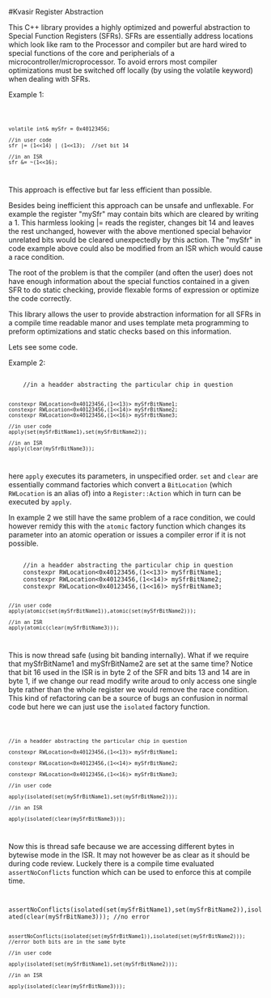 #Kvasir Register Abstraction 

This C++ library provides a highly optimized and powerful abstraction to Special Function Registers (SFRs). 
SFRs are essentially address locations which look like ram to the Processor and compiler but are hard wired to 
special functions of the core and peripherials of a microcontroller/microprocessor. To avoid errors most compiler 
optimizations must be switched off locally (by using the volatile keyword) when dealing with SFRs. 

Example 1:

<code>

    volatile int& mySfr = 0x40123456;
    
    //in user code
    sfr |= (1<<14) | (1<<13);  //set bit 14
 
    //in an ISR
    sfr &= ~(1<<16);
    
</code>

This approach is effective but far less efficient than possible.

Besides being inefficient this approach can be unsafe and unflexable. For example the register "mySfr" may contain bits which are cleared by writing a 1. This harmless looking |= reads the register, changes bit 14 and leaves the rest unchanged, however with the above mentioned special behavior unrelated bits would be cleared unexpectedly by this action. The "mySfr" in code example above could also be modified from an ISR which would cause a race condition. 

The root of the problem is that the compiler (and often the user) does not have enough information about the special functios contained in a given SFR to do static checking, provide flexable forms of expression or optimize the code correctly. 

This library allows the user to provide abstraction information for all SFRs in a compile time readable manor and uses template meta programming to preform optimizations and static checks based on this information. 

Lets see some code.

Example 2:

<code>
    //in a headder abstracting the particular chip in question
    
    constexpr RWLocation<0x40123456,(1<<13)> mySfrBitName1;
    constexpr RWLocation<0x40123456,(1<<14)> mySfrBitName2;
    constexpr RWLocation<0x40123456,(1<<16)> mySfrBitName3;
    
    //in user code
    apply(set(mySfrBitName1),set(mySfrBitName2));
    
    //in an ISR
    apply(clear(mySfrBitName3));
</code>

here `apply` executes its parameters, in unspecified order. `set` and `clear` are essentially command factories which convert a `BitLocation` (which `RWLocation` is an alias of) into a `Register::Action` which in turn can be executed by `apply`. 

In example 2 we still have the same problem of a race condition, we could however remidy this with the `atomic` factory function which changes its parameter into an atomic operation or issues a compiler error if it is not possible. 

<code>
    //in a headder abstracting the particular chip in question
    constexpr RWLocation<0x40123456,(1<<13)> mySfrBitName1;
    constexpr RWLocation<0x40123456,(1<<14)> mySfrBitName2;
    constexpr RWLocation<0x40123456,(1<<16)> mySfrBitName3;
    
    //in user code
    apply(atomic(set(mySfrBitName1)),atomic(set(mySfrBitName2)));
    
    //in an ISR
    apply(atomic(clear(mySfrBitName3)));
</code>

This is now thread safe (using bit banding internally). What if we require that mySfrBitName1 and mySfrBitName2 are set at the same time? Notice that bit 16 used in the ISR is in byte 2 of the SFR and bits 13 and 14 are in byte 1, if we change our read modify write aroud to only access one single byte rather than the whole register we would remove the race condition. This kind of refactoring can be a source of bugs an confusion in normal code but here we can just use the `isolated` factory function. 

<code>

    //in a headder abstracting the particular chip in question
    
    constexpr RWLocation<0x40123456,(1<<13)> mySfrBitName1;
    
    constexpr RWLocation<0x40123456,(1<<14)> mySfrBitName2;
    
    constexpr RWLocation<0x40123456,(1<<16)> mySfrBitName3;
    
    //in user code
    
    apply(isolated(set(mySfrBitName1),set(mySfrBitName2)));
    
    //in an ISR
    
    apply(isolated(clear(mySfrBitName3)));
    
</code>

Now this is thread safe because we are accessing different bytes in bytewise mode in the ISR. It may not however be as clear as it should be during code review. Luckely there is a compile time evaluated `assertNoConflicts` function which can be used to enforce this at compile time. 

<code>
    assertNoConflicts(isolated(set(mySfrBitName1),set(mySfrBitName2)),isolated(clear(mySfrBitName3))); //no error
    
    assertNoConflicts(isolated(set(mySfrBitName1)),isolated(set(mySfrBitName2))); //error both bits are in the same byte
    
    //in user code
    
    apply(isolated(set(mySfrBitName1),set(mySfrBitName2)));
    
    //in an ISR
    
    apply(isolated(clear(mySfrBitName3)));
</code>
